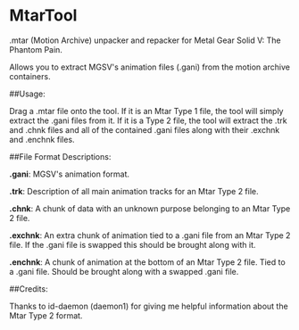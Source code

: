 # MtarTool
.mtar (Motion Archive) unpacker and repacker for Metal Gear Solid V: The Phantom Pain.

Allows you to extract MGSV's animation files (.gani) from the motion archive containers.

##Usage:

Drag a .mtar file onto the tool. If it is an Mtar Type 1 file, the tool will simply extract the .gani files from it. If it is a Type 2
file, the tool
will extract the .trk and .chnk files and all of the contained .gani files along with their .exchnk and .enchnk files.

##File Format Descriptions:

**.gani**: MGSV's animation format.

**.trk**: Description of all main animation tracks for an Mtar Type 2 file.

**.chnk**: A chunk of data with an unknown purpose belonging to an Mtar Type 2 file.

**.exchnk**: An extra chunk of animation tied to a .gani file from an Mtar Type 2 file. If the .gani file is swapped this should be brought
along with it.

**.enchnk**: A chunk of animation at the bottom of an Mtar Type 2 file. Tied to a .gani file. Should be brought along with a swapped .gani
file.

##Credits:

Thanks to id-daemon (daemon1) for giving me helpful information about the Mtar Type 2 format.
